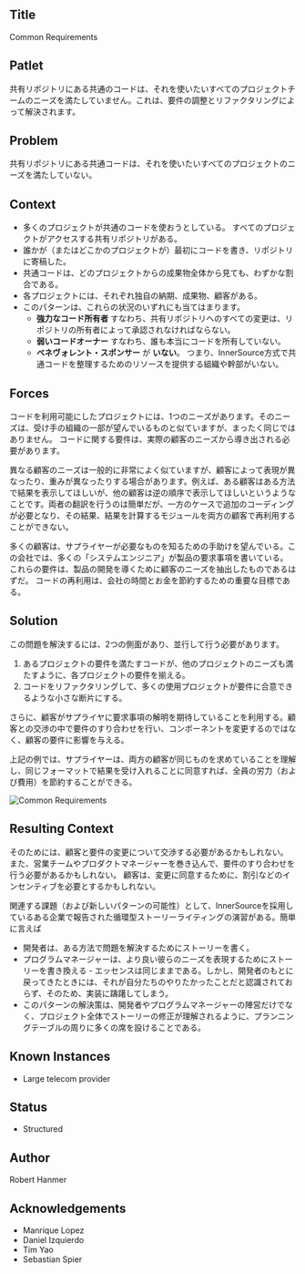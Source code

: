 ## Title

Common Requirements

## Patlet

共有リポジトリにある共通のコードは、それを使いたいすべてのプロジェクトチームのニーズを満たしていません。これは、要件の調整とリファクタリングによって解決されます。

## Problem

共有リポジトリにある共通コードは、それを使いたいすべてのプロジェクトのニーズを満たしていない。 

## Context

* 多くのプロジェクトが共通のコードを使おうとしている。 すべてのプロジェクトがアクセスする共有リポジトリがある。
* 誰かが（またはどこかのプロジェクトが）最初にコードを書き、リポジトリに寄稿した。
* 共通コードは、どのプロジェクトからの成果物全体から見ても、わずかな割合である。
* 各プロジェクトには、それぞれ独自の納期、成果物、顧客がある。
* このパターンは、これらの状況のいずれにも当てはまります。
    * **強力なコード所有者** すなわち、共有リポジトリへのすべての変更は、リポジトリの所有者によって承認されなければならない。
    * **弱いコードオーナー** すなわち、誰も本当にコードを所有していない。
    * **ベネヴォレント・スポンサー** が **いない**。 つまり、InnerSource方式で共通コードを整理するためのリソースを提供する組織や幹部がいない。



## Forces

コードを利用可能にしたプロジェクトには、1つのニーズがあります。そのニーズは、受け手の組織の一部が望んでいるものと似ていますが、まったく同じではありません。
コードに関する要件は、実際の顧客のニーズから導き出される必要があります。 

異なる顧客のニーズは一般的に非常によく似ていますが、顧客によって表現が異なったり、重みが異なったりする場合があります。例えば、ある顧客はある方法で結果を表示してほしいが、他の顧客は逆の順序で表示してほしいというようなことです。両者の翻訳を行うのは簡単だが、一方のケースで追加のコーディングが必要となり、その結果、結果を計算するモジュールを両方の顧客で再利用することができない。

多くの顧客は、サプライヤーが必要なものを知るための手助けを望んでいる。この会社では、多くの「システムエンジニア」が製品の要求事項を書いている。 これらの要件は、製品の開発を導くために顧客のニーズを抽出したものであるはずだ。
コードの再利用は、会社の時間とお金を節約するための重要な目標である。 

## Solution

この問題を解決するには、2つの側面があり、並行して行う必要があります。

1. あるプロジェクトの要件を満たすコードが、他のプロジェクトのニーズも満たすように、各プロジェクトの要件を揃える。
2. コードをリファクタリングして、多くの使用プロジェクトが要件に合意できるような小さな断片にする。

さらに、顧客がサプライヤに要求事項の解明を期待していることを利用する。顧客との交渉の中で要件のすり合わせを行い、コンポーネントを変更するのではなく、顧客の要件に影響を与える。

上記の例では、サプライヤーは、両方の顧客が同じものを求めていることを理解し、同じフォーマットで結果を受け入れることに同意すれば、全員の労力（および費用）を節約することができる。

![Common Requirements](../../assets/img/CommonReqtsv2.jpg)

## Resulting Context

そのためには、顧客と要件の変更について交渉する必要があるかもしれない。 また、営業チームやプロダクトマネージャーを巻き込んで、要件のすり合わせを行う必要があるかもしれない。 顧客は、変更に同意するために、割引などのインセンティブを必要とするかもしれない。

関連する課題（および新しいパターンの可能性）として、InnerSourceを採用しているある企業で報告された循環型ストーリーライティングの演習がある。簡単に言えば

* 開発者は、ある方法で問題を解決するためにストーリーを書く。 
* プログラムマネージャーは、より良い彼らのニーズを表現するためにストーリーを書き換える - エッセンスは同じままである。しかし、開発者のもとに戻ってきたときには、それが自分たちのやりたかったことだと認識されておらず、そのため、実装に躊躇してしまう。 
* このパターンの解決策は、開発者やプログラムマネージャーの陣営だけでなく、プロジェクト全体でストーリーの修正が理解されるように、プランニングテーブルの周りに多くの席を設けることである。

## Known Instances

* Large telecom provider

## Status

* Structured

## Author

Robert Hanmer

## Acknowledgements

* Manrique Lopez
* Daniel Izquierdo
* Tim Yao
* Sebastian Spier
